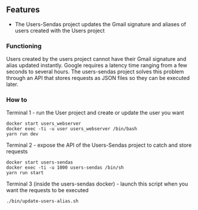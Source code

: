 ## Features

- The Users-Sendas project updates the Gmail signature and aliases of users created with the Users project

### Functioning

Users created by the users project cannot have their Gmail signature and alias updated instantly. Google requires a latency time ranging from a few seconds to several hours.
The users-sendas project solves this problem through an API that stores requests as JSON files so they can be executed later.

### How to 

Terminal 1 - run the User project and create or update the user you want 

	docker start users_webserver
	docker exec -ti -u user users_webserver /bin/bash
	yarn run dev

Terminal 2 - expose the API of the Users-Sendas project to catch and store requests

	docker start users-sendas
	docker exec -ti -u 1000 users-sendas /bin/sh
	yarn run start

Terminal 3 (inside the users-sendas docker) - launch this script when you want the requests to be executed
	
	./bin/update-users-alias.sh
    
